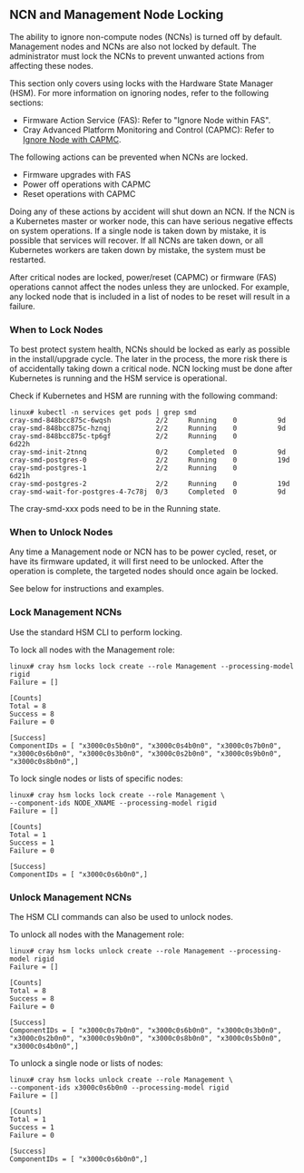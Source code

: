 ## NCN and Management Node Locking

The ability to ignore non-compute nodes \(NCNs\) is turned off by default. Management nodes and NCNs are also not locked by default. The administrator must lock the NCNs to prevent unwanted actions from affecting these nodes.

This section only covers using locks with the Hardware State Manager \(HSM\). For more information on ignoring nodes, refer to the following sections:

-   Firmware Action Service \(FAS\): Refer to "Ignore Node within FAS".
-   Cray Advanced Platform Monitoring and Control \(CAPMC\): Refer to [Ignore Node with CAPMC](../power_management/Ignore_Nodes_with_CAPMC.md).

The following actions can be prevented when NCNs are locked.

-   Firmware upgrades with FAS
-   Power off operations with CAPMC
-   Reset operations with CAPMC

Doing any of these actions by accident will shut down an NCN. If the NCN is a Kubernetes master or worker node, this can have serious negative effects on system operations. If a single node is taken down by mistake, it is possible that services will recover. If all NCNs are taken down, or all Kubernetes workers are taken down by mistake, the system must be restarted.

After critical nodes are locked, power/reset \(CAPMC\) or firmware \(FAS\) operations cannot affect the nodes unless they are unlocked. For example, any locked node that is included in a list of nodes to be reset will result in a failure.

### When to Lock Nodes

To best protect system health, NCNs should be locked as early as possible in the install/upgrade cycle. The later in the process, the more risk there is of accidentally taking down a critical node. NCN locking must be done after Kubernetes is running and the HSM service is operational.

Check if Kubernetes and HSM are running with the following command:

```screen
linux# kubectl -n services get pods | grep smd
cray-smd-848bcc875c-6wqsh           2/2     Running    0          9d
cray-smd-848bcc875c-hznqj           2/2     Running    0          9d
cray-smd-848bcc875c-tp6gf           2/2     Running    0          6d22h
cray-smd-init-2tnnq                 0/2     Completed  0          9d
cray-smd-postgres-0                 2/2     Running    0          19d
cray-smd-postgres-1                 2/2     Running    0          6d21h
cray-smd-postgres-2                 2/2     Running    0          19d
cray-smd-wait-for-postgres-4-7c78j  0/3     Completed  0          9d
```

The cray-smd-xxx pods need to be in the Running state.

### When to Unlock Nodes

Any time a Management node or NCN has to be power cycled, reset, or have its firmware updated, it will first need to be unlocked. After the operation is complete, the targeted nodes should once again be locked.

See below for instructions and examples.

### Lock Management NCNs

Use the standard HSM CLI to perform locking.

To lock all nodes with the Management role:

```screen
linux# cray hsm locks lock create --role Management --processing-model rigid
Failure = []

[Counts]
Total = 8
Success = 8
Failure = 0

[Success]
ComponentIDs = [ "x3000c0s5b0n0", "x3000c0s4b0n0", "x3000c0s7b0n0", "x3000c0s6b0n0", "x3000c0s3b0n0", "x3000c0s2b0n0", "x3000c0s9b0n0", "x3000c0s8b0n0",]
```

To lock single nodes or lists of specific nodes:

```screen
linux# cray hsm locks lock create --role Management \
--component-ids NODE_XNAME --processing-model rigid
Failure = []

[Counts]
Total = 1
Success = 1
Failure = 0

[Success]
ComponentIDs = [ "x3000c0s6b0n0",]
```

### Unlock Management NCNs

The HSM CLI commands can also be used to unlock nodes.

To unlock all nodes with the Management role:

```screen
linux# cray hsm locks unlock create --role Management --processing-model rigid
Failure = []

[Counts]
Total = 8
Success = 8
Failure = 0

[Success]
ComponentIDs = [ "x3000c0s7b0n0", "x3000c0s6b0n0", "x3000c0s3b0n0", "x3000c0s2b0n0", "x3000c0s9b0n0", "x3000c0s8b0n0", "x3000c0s5b0n0", "x3000c0s4b0n0",]
```

To unlock a single node or lists of nodes:

```screen
linux# cray hsm locks unlock create --role Management \
--component-ids x3000c0s6b0n0 --processing-model rigid
Failure = []

[Counts]
Total = 1
Success = 1
Failure = 0

[Success]
ComponentIDs = [ "x3000c0s6b0n0",]
```


